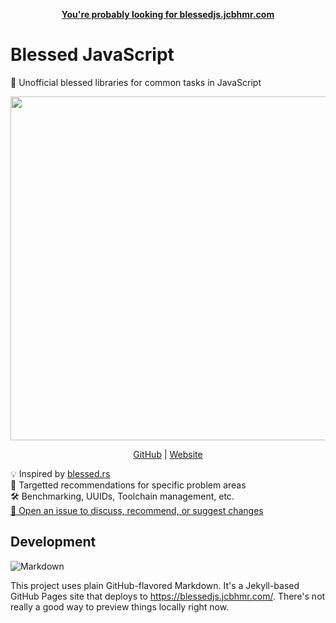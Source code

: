 <p align=center>
  <b><a href="https://blessedjs.jcbhmr.com/">You're probably looking for blessedjs.jcbhmr.com</a></b>
</p>

# Blessed JavaScript

🙏 Unofficial blessed libraries for common tasks in JavaScript

<p align=center>
  <img width=550 src="https://github.com/user-attachments/assets/b59e1e5b-c275-46f2-a848-6209b4ea839e">
</p>

<p align=center>
  <a href="https://github.com/jcbhmr/blessedjs.jcbhmr.com">GitHub</a>
  | <a href="https://blessedjs.jcbhmr.com/">Website</a>
</p>

💡 Inspired by [blessed.rs](https://blessed.rs) \
🎯 Targetted recommendations for specific problem areas \
🛠️ Benchmarking, UUIDs, Toolchain management, etc. \
[🙌 Open an issue to discuss, recommend, or suggest changes](https://github.com/jcbhmr/blessedjs.jcbhmr.com/issues)

## Development

![Markdown](https://img.shields.io/badge/Markdown-000000?style=for-the-badge&logo=Markdown&logoColor=FFFFFF)

This project uses plain GitHub-flavored Markdown. It's a Jekyll-based GitHub Pages site that deploys to https://blessedjs.jcbhmr.com/. There's not really a good way to preview things locally right now.

